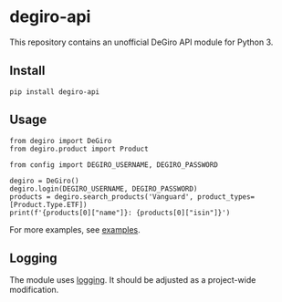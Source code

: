# degiro-api

This repository contains an unofficial DeGiro API module for Python 3.

## Install

```
pip install degiro-api
```

## Usage

```
from degiro import DeGiro
from degiro.product import Product

from config import DEGIRO_USERNAME, DEGIRO_PASSWORD

degiro = DeGiro()
degiro.login(DEGIRO_USERNAME, DEGIRO_PASSWORD)
products = degiro.search_products('Vanguard', product_types=[Product.Type.ETF])
print(f'{products[0]["name"]}: {products[0]["isin"]}')

```

For more examples, see [examples](./examples).

## Logging

The module uses [logging](https://docs.python.org/3/library/logging.html). It should be adjusted as a project-wide modification.
